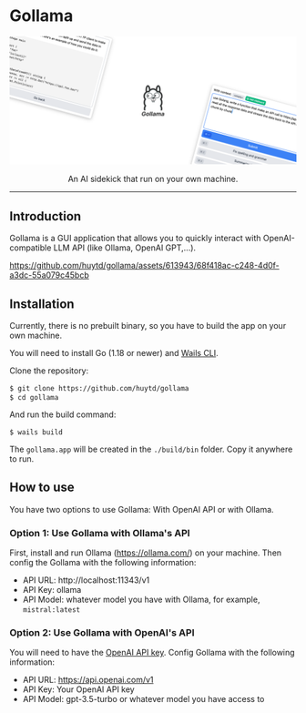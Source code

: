 # Gollama

<p align="center">
    <img src="./meta/banner.png"/>
</p>
<p align="center">An AI sidekick that run on your own machine.</p>

---

## Introduction

Gollama is a GUI application that allows you to quickly interact with OpenAI-compatible LLM API (like Ollama, OpenAI GPT,...).

https://github.com/huytd/gollama/assets/613943/68f418ac-c248-4d0f-a3dc-55a079c45bcb

## Installation

Currently, there is no prebuilt binary, so you have to build the app on your own machine.

You will need to install Go (1.18 or newer) and [Wails CLI](https://wails.io/).

Clone the repository:

```
$ git clone https://github.com/huytd/gollama
$ cd gollama
```

And run the build command:

```
$ wails build
```

The `gollama.app` will be created in the `./build/bin` folder. Copy it anywhere to run.

## How to use

You have two options to use Gollama: With OpenAI API or with Ollama.

### Option 1: Use Gollama with Ollama's API

First, install and run Ollama (https://ollama.com/) on your machine. Then config the Gollama with the following information:

- API URL: http://localhost:11343/v1
- API Key: ollama
- API Model: whatever model you have with Ollama, for example, `mistral:latest`

### Option 2: Use Gollama with OpenAI's API

You will need to have the [OpenAI API key](https://help.openai.com/en/articles/4936850-where-do-i-find-my-openai-api-key). Config Gollama with the following information:

- API URL: https://api.openai.com/v1
- API Key: Your OpenAI API key
- API Model: gpt-3.5-turbo or whatever model you have access to
